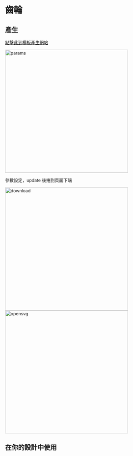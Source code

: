 # 齒輪

## 產生

[點擊此到模板產生網站](https://evolventdesign.com/pages/spur-gear-generator)

<img src="http://nandemoi.github.io/zl111/gear/params.png" alt="params" height="400"/>

參數設定，update 後捲到頁面下端

<img src="http://nandemoi.github.io/zl111/gear/download.png" alt="download" height="400"/>

<img src="http://nandemoi.github.io/zl111/gear/opensvg.png" alt="opensvg" height="400"/>

## 在你的設計中使用